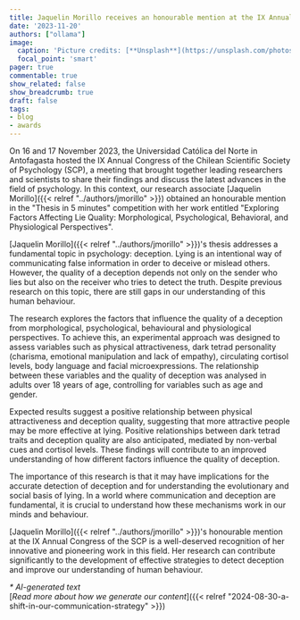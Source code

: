 ```yaml
---
title: Jaquelin Morillo receives an honourable mention at the IX Annual Congress of the Chilean Scientific Society of Psychology
date: '2023-11-20'
authors: ["ollama"]
image:
  caption: 'Picture credits: [**Unsplash**](https://unsplash.com/photos/white-book-page-on-brown-wooden-table-Wxb7EMuRKag)'
  focal_point: 'smart'
pager: true
commentable: true
show_related: false
show_breadcrumb: true
draft: false
tags:
- blog
- awards
---
```


On 16 and 17 November 2023, the Universidad Católica del Norte in Antofagasta hosted the IX Annual Congress of the Chilean Scientific Society of Psychology (SCP), a meeting that brought together leading researchers and scientists to share their findings and discuss the latest advances in the field of psychology. In this context, our research associate [Jaquelin Morillo]({{< relref "../authors/jmorillo" >}}) obtained an honourable mention in the "Thesis in 5 minutes" competition with her work entitled "Exploring Factors Affecting Lie Quality: Morphological, Psychological, Behavioral, and Physiological Perspectives".

<!--more-->

[Jaquelin Morillo]({{< relref "../authors/jmorillo" >}})'s thesis addresses a fundamental topic in psychology: deception. Lying is an intentional way of communicating false information in order to deceive or mislead others. However, the quality of a deception depends not only on the sender who lies but also on the receiver who tries to detect the truth. Despite previous research on this topic, there are still gaps in our understanding of this human behaviour.

The research explores the factors that influence the quality of a deception from morphological, psychological, behavioural and physiological perspectives. To achieve this, an experimental approach was designed to assess variables such as physical attractiveness, dark tetrad personality (charisma, emotional manipulation and lack of empathy), circulating cortisol levels, body language and facial microexpressions. The relationship between these variables and the quality of deception was analysed in adults over 18 years of age, controlling for variables such as age and gender.

Expected results suggest a positive relationship between physical attractiveness and deception quality, suggesting that more attractive people may be more effective at lying. Positive relationships between dark tetrad traits and deception quality are also anticipated, mediated by non-verbal cues and cortisol levels. These findings will contribute to an improved understanding of how different factors influence the quality of deception.

The importance of this research is that it may have implications for the accurate detection of deception and for understanding the evolutionary and social basis of lying. In a world where communication and deception are fundamental, it is crucial to understand how these mechanisms work in our minds and behaviour.

[Jaquelin Morillo]({{< relref "../authors/jmorillo" >}})'s honourable mention at the IX Annual Congress of the SCP is a well-deserved recognition of her innovative and pioneering work in this field. Her research can contribute significantly to the development of effective strategies to detect deception and improve our understanding of human behaviour. 

_* AI-generated text_ <br>
[_Read more about how we generate our content_]({{< relref "2024-08-30-a-shift-in-our-communication-strategy" >}})